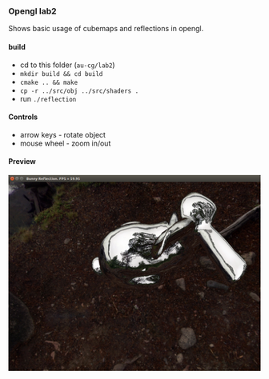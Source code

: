### Opengl lab2

Shows basic usage of cubemaps and reflections in opengl.

#### build
 
 - cd to this folder (`au-cg/lab2`)
 - `mkdir build && cd build`
 - `cmake .. && make`
 - `cp -r ../src/obj ../src/shaders .`
 - run `./reflection`


#### Controls

 * arrow keys - rotate object
 * mouse wheel - zoom in/out
 
#### Preview
 
![alt tag](https://github.com/AntonGitName/au-cg/blob/master/lab2/lab2-screenshot.png?raw=true "Cubemap reflection")